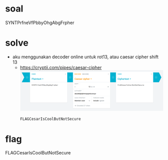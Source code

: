 # soal
SYNTPrfneVfPbbyOhgAbgFrpher

# solve
- aku menggunakan decoder online untuk rot13, atau caesar cipher shift 13
  - https://cryptii.com/pipes/caesar-cipher
    ![alt text](docs/images/image-1.png)
    ```
    FLAGCesarIsCoolButNotSecure
    ```

# flag
FLAGCesarIsCoolButNotSecure